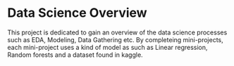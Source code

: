 # Data Science Overview
This project is dedicated to gain an overview of the data science processes such as EDA, Modeling, Data Gathering etc. By completeing mini-projects, each mini-project uses a kind of model as such as Linear regression,
Random forests and a dataset found in kaggle.
